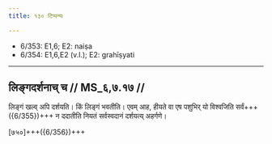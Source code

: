 ```yaml
---
title: १३० टिप्पन्यः

---
```

- 6/353: E1,6; E2: naiṣa
- 6/354: E1,6,E2 (v.l.); E2: grahīṣyati

____________________________________________


## लिङ्गदर्शनाच् च // MS_६,७.१७ //

लिङ्गं खल्व् अपि दर्शयति। किं लिङ्गं भवतीति। एवम् आह, हीयते वा एष पशुभिर् यो विश्वजिति सर्वं+++({6/355})+++ न ददातीति नियतं सर्वस्वदानं दर्शयत्य् अहर्गणे।

[७५०]+++({6/356})+++